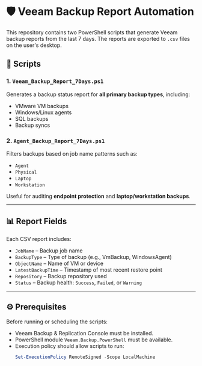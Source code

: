 # 🛡️ Veeam Backup Report Automation

This repository contains two PowerShell scripts that generate Veeam backup reports from the last 7 days. The reports are exported to `.csv` files on the user's desktop.

## 📁 Scripts

### 1. `Veeam_Backup_Report_7Days.ps1`
Generates a backup status report for **all primary backup types**, including:

- VMware VM backups
- Windows/Linux agents
- SQL backups
- Backup syncs

### 2. `Agent_Backup_Report_7Days.ps1`
Filters backups based on job name patterns such as:

- `Agent`
- `Physical`
- `Laptop`
- `Workstation`

Useful for auditing **endpoint protection** and **laptop/workstation backups**.

---

## 📊 Report Fields

Each CSV report includes:

- `JobName` – Backup job name
- `BackupType` – Type of backup (e.g., VmBackup, WindowsAgent)
- `ObjectName` – Name of VM or device
- `LatestBackupTime` – Timestamp of most recent restore point
- `Repository` – Backup repository used
- `Status` – Backup health: `Success`, `Failed`, or `Warning`

---

## ⚙️ Prerequisites

Before running or scheduling the scripts:

- Veeam Backup & Replication Console must be installed.
- PowerShell module `Veeam.Backup.PowerShell` must be available.
- Execution policy should allow scripts to run:
  ```powershell
  Set-ExecutionPolicy RemoteSigned -Scope LocalMachine

